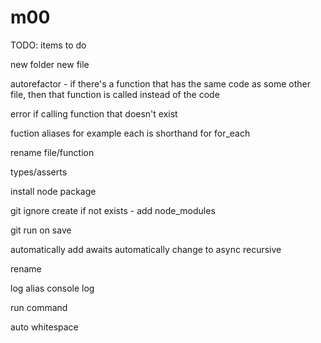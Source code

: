 ﻿# m00

TODO: items to do

new folder
new file

autorefactor - if there's a function that has the same code as some other file, then that function is called instead of the code

error if calling function that doesn't exist

fuction aliases for example each is shorthand for for_each

rename file/function

types/asserts

install node package

git ignore create if not exists - add node_modules

git run on save

automatically add awaits
automatically change to async
recursive

rename

log alias console log

run command

auto whitespace
